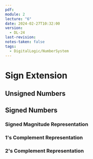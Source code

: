 ```yaml
---
pdf: 
module: 2
lecture: "6"
date: 2024-02-27T10:32:00
version:
  - DL-24
last-revision: 
notes-taken: false
tags:
  - DigitalLogic/NumberSystem
---
```

# Sign Extension

## Unsigned Numbers


## Signed Numbers

### Signed Magnitude Representation


### 1's Complement Representation


### 2's Complement Representation


